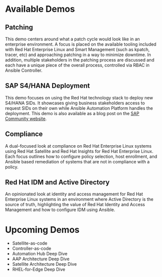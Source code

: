 # Available Demos

## Patching
This demo centers around what a patch cycle would look like in an enterprise environment. A focus is placed on the available tooling included with Red Hat Enterprise Linux and Smart Management (such as kpatch, tracer, etc) and approaching patching in a way to minimize downtime. In addition, multiple stakeholders in the patching process are discussed and each have a unique piece of the overall process, controlled via RBAC in Ansible Controller.

## SAP S4/HANA Deployment
This demo focuses on using the Red Hat technology stack to deploy new S4/HANA SIDs. It showcases giving business stakeholders access to request SIDs on their own while Ansible Automation Platform handles the deployment. This demo is also available as a blog post on the [SAP Community website](https://blogs.sap.com/2021/11/03/part-i-overview-deploying-sap-s4-hana-systems-using-the-red-hat-portfolio/).

## Compliance
A dual-focused look at compliance on Red Hat Enterprise Linux systems using Red Hat Satellite and Red Hat Insights for Red Hat Enterprise Linux. Each focus outlines how to configure policy selection, host enrollment, and Ansible based remediation of systems that are not in compliance with a policy.

## Red Hat IDM and Active Directory
An opinionated look at identity and access management for Red Hat Enterprise Linux systems in an environment where Active Directory is the source of truth, highlighting the value of Red Hat Identity and Access Management and how to configure IDM using Ansible.

# Upcoming Demos
- Satellite-as-code
- Controller-as-code
- Automation Hub Deep Dive
- AAP Architecture Deep Dive
- Satellite Architecture Deep Dive
- RHEL-for-Edge Deep Dive